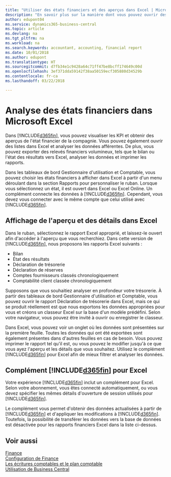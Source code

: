 ```yaml
---
title: "Utiliser des états financiers et des aperçus dans Excel | Microsoft Docs"
description: "En savoir plus sur la manière dont vous pouvez ouvrir des états financiers dans Microsoft Excel à partir de Business Central pour une meilleure analyse."
author: edupont04
ms.service: dynamics365-business-central
ms.topic: article
ms.devlang: na
ms.tgt_pltfrm: na
ms.workload: na
ms.search.keywords: accountant, accounting, financial report
ms.date: 10/01/2018
ms.author: edupont
ms.translationtype: HT
ms.sourcegitcommit: d7fb34e1c9428a64c71ff47be8bcff174649c00d
ms.openlocfilehash: 3ef371dda59142f38aa50159ecf305880d34529b
ms.contentlocale: fr-ca
ms.lasthandoff: 03/22/2018

---
```

# <a name="analyzing-financial-statements-in-microsoft-excel"></a>Analyse des états financiers dans Microsoft Excel
Dans [!INCLUDE[d365fin](includes/d365fin_md.md)], vous pouvez visualiser les KPI et obtenir des aperçus de l'état financier de la compagnie. Vous pouvez également ouvrir des listes dans Excel et analyser les données afférentes. De plus, vous pouvez exporter des relevés financiers volumineux, tels que le bilan ou l'état des résultats vers Excel, analyser les données et imprimer les rapports.  

Dans les tableaux de bord Gestionnaire d'utilisation et Comptable, vous pouvez choisir les états financiers à afficher dans Excel à partir d'un menu déroulant dans la section Rapports pour personnaliser le ruban. Lorsque vous sélectionnez un état, il est ouvert dans Excel ou Excel Online. Un complément connecte les données à [!INCLUDE[d365fin](includes/d365fin_md.md)]. Cependant, vous devez vous connecter avec le même compte que celui utilisé avec [!INCLUDE[d365fin](includes/d365fin_md.md)].  

## <a name="getting-the-overview-and-the-details-in-excel"></a>Affichage de l'aperçu et des détails dans Excel
Dans le ruban, sélectionnez le rapport Excel approprié, et laissez-le ouvert afin d'accéder à l'aperçu que vous recherchiez. Dans cette version de [!INCLUDE[d365fin](includes/d365fin_md.md)], nous proposons les rapports Excel suivants :

- Bilan  
- État des résultats  
- Déclaration de trésorerie  
- Déclaration de réserves  
- Comptes fournisseurs classés chronologiquement  
- Comptabilité client classée chronologiquement  

Supposons que vous souhaitiez analyser en profondeur votre trésorerie. À partir des tableaux de bord Gestionnaire d'utilisation et Comptable, vous pouvez ouvrir le rapport Déclaration de trésorerie dans Excel, mais ce qui se produit réellement est que nous exportons les données appropriées pour vous et créons un classeur Excel sur la base d'un modèle prédéfini. Selon votre navigateur, vous pouvez être invité à ouvrir ou enregistrer le classeur.  

Dans Excel, vous pouvez voir un onglet où les données sont présentées sur la première feuille. Toutes les données qui ont été exportées sont également présentes dans d'autres feuilles en cas de besoin. Vous pouvez imprimer le rapport tel qu'il est, ou vous pouvez le modifier jusqu'à ce que vous ayez l'aperçu et les détails que vous souhaitez. Utilisez le complément [!INCLUDE[d365fin](includes/d365fin_md.md)] pour Excel afin de mieux filtrer et analyser les données.  

## <a name="the-included365finincludesd365finmdmd-excel-add-in"></a>Complément [!INCLUDE[d365fin](includes/d365fin_md.md)] pour Excel
Votre expérience [!INCLUDE[d365fin](includes/d365fin_md.md)] inclut un complément pour Excel. Selon votre abonnement, vous êtes connecté automatiquement, ou vous devez spécifier les mêmes détails d'ouverture de session utilisés pour [!INCLUDE[d365fin](includes/d365fin_md.md)].  

Le complément vous permet d'obtenir des données actualisées à partir de [!INCLUDE[d365fin](includes/d365fin_md.md)] et d'appliquer les modifications à [!INCLUDE[d365fin](includes/d365fin_md.md)]. Toutefois, la possibilité de transférer les données vers la base de données est désactivée pour les rapports financiers Excel dans la liste ci-dessus.  

## <a name="see-also"></a>Voir aussi
[Finance](finance.md)  
[Configuration de Finance](finance-setup-finance.md)  
[Les écritures comptables et le plan comptable](finance-general-ledger.md)  
[Utilisation de Business Central](ui-work-product.md)  


